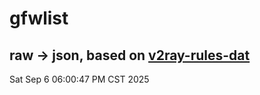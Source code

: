 # gfwlist
## raw -> json, based on [v2ray-rules-dat](https://github.com/Loyalsoldier/v2ray-rules-dat)
Sat Sep  6 06:00:47 PM CST 2025

